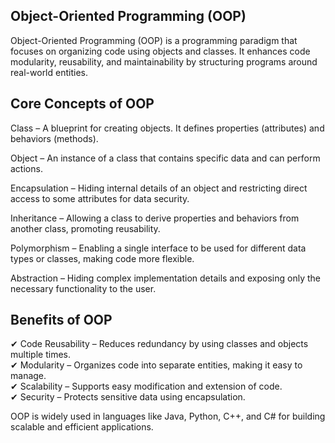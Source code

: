 ## Object-Oriented Programming (OOP)
Object-Oriented Programming (OOP) is a programming paradigm that focuses on organizing code using objects and classes. It enhances code modularity, reusability, and maintainability by structuring programs around real-world entities.

## Core Concepts of OOP
Class – A blueprint for creating objects. It defines properties (attributes) and behaviors (methods).

Object – An instance of a class that contains specific data and can perform actions.

Encapsulation – Hiding internal details of an object and restricting direct access to some attributes for data security.

Inheritance – Allowing a class to derive properties and behaviors from another class, promoting reusability.

Polymorphism – Enabling a single interface to be used for different data types or classes, making code more flexible.

Abstraction – Hiding complex implementation details and exposing only the necessary functionality to the user.

## Benefits of OOP
✔ Code Reusability – Reduces redundancy by using classes and objects multiple times.
<br>
✔ Modularity – Organizes code into separate entities, making it easy to manage.
<br>
✔ Scalability – Supports easy modification and extension of code.
<br>
✔ Security – Protects sensitive data using encapsulation.
<br>

OOP is widely used in languages like Java, Python, C++, and C# for building scalable and efficient applications.
